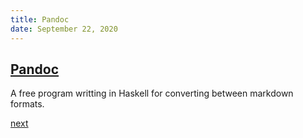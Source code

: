 ```yaml
---
title: Pandoc
date: September 22, 2020
---
```


## [Pandoc](https://pandoc.org/)

A free program writting in Haskell for converting between markdown formats.

[next](/src/slides/11-pandoc.md.html)
